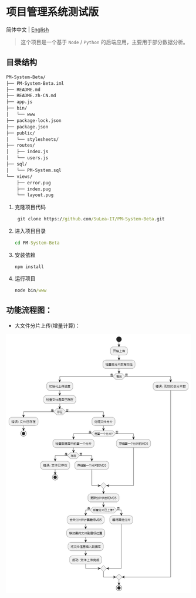 # 项目管理系统测试版
简体中文 | [English](https://github.com/SuLea-IT/PM-System-Beta/blob/main/README.md)

> 这个项目是一个基于 `Node` / `Python` 的后端应用，主要用于部分数据分析。

## 目录结构

```bash
PM-System-Beta/
├── PM-System-Beta.iml
├── README.md
├── README.zh-CN.md
├── app.js
├── bin/
│   └── www
├── package-lock.json
├── package.json
├── public/
│   └── stylesheets/
├── routes/
│   ├── index.js
│   └── users.js
├── sql/
│   └── PM-System.sql
└── views/
    ├── error.pug
    ├── index.pug
    └── layout.pug

```

1. 克隆项目代码

   ```cmd
    git clone https://github.com/SuLea-IT/PM-System-Beta.git
   ```

2. 进入项目目录

   ```cmd
   cd PM-System-Beta
   ```

3. 安装依赖

   ```
   npm install
   ```

4. 运行项目

   ```cmd
   node bin/www
   ```
## 功能流程图：
- 大文件分片上传(增量计算)：

![img_2.png](public/images/img_2.png)
